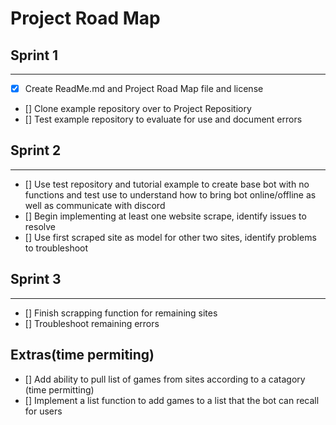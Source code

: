 # Project Road Map

## Sprint 1
***
- [x] Create ReadMe.md and Project Road Map file and license
- [] Clone example repository over to Project Repositiory
- [] Test example repository to evaluate for use and document errors

## Sprint 2
***
- [] Use test repository and tutorial example to create base bot with no functions and test use to understand how to bring bot online/offline as well as communicate with discord
- [] Begin implementing at least one website scrape, identify issues to resolve
- [] Use first scraped site as model for other two sites, identify problems to troubleshoot

## Sprint 3
***
- [] Finish scrapping function for remaining sites
- [] Troubleshoot remaining errors 

## Extras(time permiting)
- [] Add ability to pull list of games from sites according to a catagory (time permitting)
- [] Implement a list function to add games to a list that the bot can recall for users
